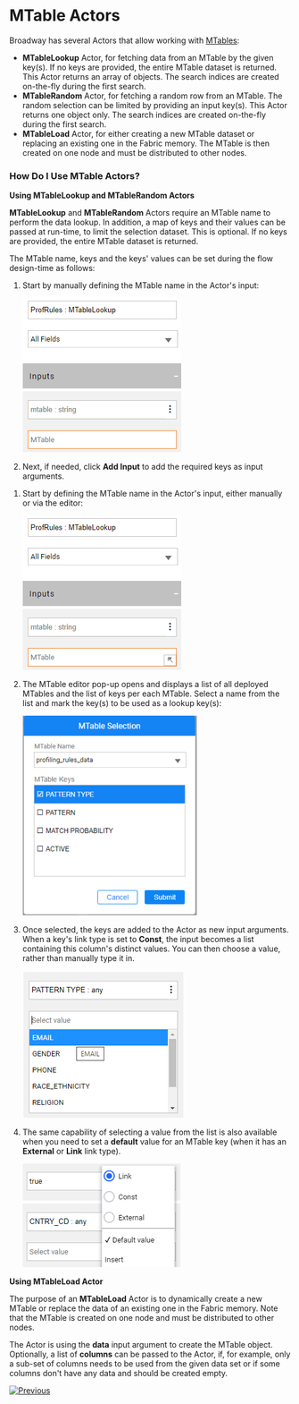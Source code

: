 # MTable Actors

Broadway has several Actors that allow working with [MTables](/articles/09_translations/06_mtables_overview.md):

* **MTableLookup** Actor, for fetching data from an MTable by the given key(s). If no keys are provided, the entire MTable dataset is returned. This Actor returns an array of objects. The search indices are created on-the-fly during the first search. 
* **MTableRandom** Actor, for fetching a random row from an MTable. The random selection can be limited by providing an input key(s). This Actor returns one object only. The search indices are created on-the-fly during the first search.
* **MTableLoad** Actor, for either creating a new MTable dataset or replacing an existing one in the Fabric memory. The MTable is then created on one node and must be distributed to other nodes.

### How Do I Use MTable Actors?

**Using MTableLookup and MTableRandom Actors**

**MTableLookup** and **MTableRandom** Actors require an MTable name to perform the data lookup. In addition, a map of keys and their values can be passed at run-time, to limit the selection dataset. This is optional. If no keys are provided, the entire MTable dataset is returned.

The MTable name, keys and the keys' values can be set during the flow design-time as follows:

<studio>

1. Start by manually defining the MTable name in the Actor's input:

   <img src="../images/99_actors_09_0_studio.png"  />

2. Next, if needed, click **Add Input** to add the required keys as input arguments. 

</studio>

<web>

1. Start by defining the MTable name in the Actor's input, either manually or via the editor:

   <img src="../images/99_actors_09_0_web.png"  />

2. The MTable editor pop-up opens and displays a list of all deployed MTables and the list of keys per each MTable. Select a name from the list and mark the key(s) to be used as a lookup key(s):

   <img src="../images/99_actors_09_1.png" style="zoom:90%;" />

3. Once selected, the keys are added to the Actor as new input arguments. When a key's link type is set to **Const**, the input becomes a list containing this column's distinct values. You can then choose a value, rather than manually type it in. 

   <img src="../images/99_actors_09_2.png"  />

4. The same capability of selecting a value from the list is also available when you need to set a **default** value for an MTable key (when it has an **External** or **Link** link type).

   <img src="../images/99_actors_09_3.png"  />

</web>


**Using MTableLoad Actor**

The purpose of an **MTableLoad** Actor is to dynamically create a new MTable or replace the data of an existing one in the Fabric memory. Note that the MTable is created on one node and must be distributed to other nodes. 

The Actor is using the **data** input argument to create the MTable object. Optionally, a list of **columns** can be passed to the Actor, if, for example, only a sub-set of columns needs to be used from the given data set or if some columns don't have any data and should be created empty. 



[![Previous](/articles/images/Previous.png)](08_sequence_implementation_guide.md)
